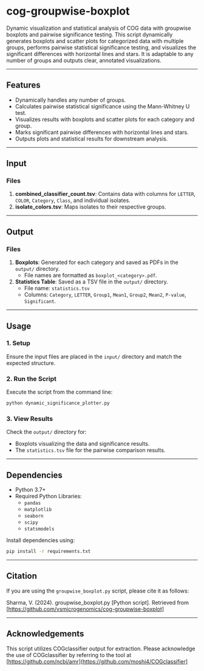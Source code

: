 # cog-groupwise-boxplot
Dynamic visualization and statistical analysis of COG data with groupwise boxplots and pairwise significance testing. This script dynamically generates boxplots and scatter plots for categorized data with multiple groups, performs pairwise statistical significance testing, and visualizes the significant differences with horizontal lines and stars. It is adaptable to any number of groups and outputs clear, annotated visualizations.

---

## Features
- Dynamically handles any number of groups.
- Calculates pairwise statistical significance using the Mann-Whitney U test.
- Visualizes results with boxplots and scatter plots for each category and group.
- Marks significant pairwise differences with horizontal lines and stars.
- Outputs plots and statistical results for downstream analysis.

---

## Input

### Files
1. **combined_classifier_count.tsv**: Contains data with columns for `LETTER`, `COLOR`, `Category`, `Class`, and individual isolates.
2. **isolate_colors.tsv**: Maps isolates to their respective groups.

---

## Output

### Files
1. **Boxplots**: Generated for each category and saved as PDFs in the `output/` directory. 
   - File names are formatted as `boxplot_<category>.pdf`.
2. **Statistics Table**: Saved as a TSV file in the `output/` directory.
   - File name: `statistics.tsv`
   - Columns: `Category`, `LETTER`, `Group1`, `Mean1`, `Group2`, `Mean2`, `P-value`, `Significant`.

---

## Usage

### 1. Setup
Ensure the input files are placed in the `input/` directory and match the expected structure.

### 2. Run the Script
Execute the script from the command line:
```bash
python dynamic_significance_plotter.py
```

### 3. View Results
Check the `output/` directory for:
- Boxplots visualizing the data and significance results.
- The `statistics.tsv` file for the pairwise comparison results.

---

## Dependencies
- Python 3.7+
- Required Python Libraries:
  - `pandas`
  - `matplotlib`
  - `seaborn`
  - `scipy`
  - `statsmodels`

Install dependencies using:
```bash
pip install -r requirements.txt
```

---

## Citation
If you are using the `groupwise_boxplot.py` script, please cite it as follows:

Sharma, V. (2024). groupwise_boxplot.py [Python script]. Retrieved from [https://github.com/vsmicrogenomics/cog-groupwise-boxplot]

---

## Acknowledgements
This script utilizes COGclassifier output for extraction. Please acknowledge the use of COGclassifier by referring to the tool at [https://github.com/ncbi/amr](https://github.com/moshi4/COGclassifier]



